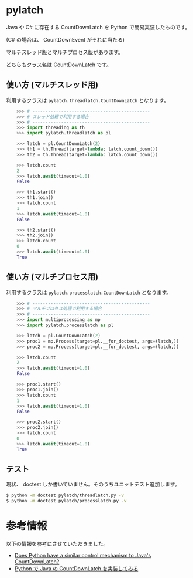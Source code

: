 # pylatch
Java や C# に存在する CountDownLatch を Python で簡易実装したものです。

(C# の場合は、 CountDownEvent がそれに当たる)

マルチスレッド版とマルチプロセス版があります。

どちらもクラス名は CountDownLatch です。

## 使い方 (マルチスレッド用)

利用するクラスは ```pylatch.threadlatch.CountDownLatch``` となります。

```python
    >>> # ---------------------------------------------
    >>> # スレッド処理で利用する場合
    >>> # ---------------------------------------------
    >>> import threading as th
    >>> import pylatch.threadlatch as pl

    >>> latch = pl.CountDownLatch(2)
    >>> th1 = th.Thread(target=lambda: latch.count_down())
    >>> th2 = th.Thread(target=lambda: latch.count_down())

    >>> latch.count
    2
    >>> latch.await(timeout=1.0)
    False

    >>> th1.start()
    >>> th1.join()
    >>> latch.count
    1
    >>> latch.await(timeout=1.0)
    False

    >>> th2.start()
    >>> th2.join()
    >>> latch.count
    0
    >>> latch.await(timeout=1.0)
    True
```

## 使い方 (マルチプロセス用)

利用するクラスは ```pylatch.processlatch.CountDownLatch``` となります。

```python
    >>> # ---------------------------------------------
    >>> # マルチプロセス処理で利用する場合
    >>> # ---------------------------------------------
    >>> import multiprocessing as mp
    >>> import pylatch.processlatch as pl

    >>> latch = pl.CountDownLatch(2)
    >>> proc1 = mp.Process(target=pl.__for_doctest, args=(latch,))
    >>> proc2 = mp.Process(target=pl.__for_doctest, args=(latch,))

    >>> latch.count
    2
    >>> latch.await(timeout=1.0)
    False

    >>> proc1.start()
    >>> proc1.join()
    >>> latch.count
    1
    >>> latch.await(timeout=1.0)
    False

    >>> proc2.start()
    >>> proc2.join()
    >>> latch.count
    0
    >>> latch.await(timeout=1.0)
    True
```

## テスト

現状、 doctest しか書いていません。そのうちユニットテスト追加します。

```sh
$ python -m doctest pylatch/threadlatch.py -v
$ python -m doctest pylatch/processlatch.py -v
```

# 参考情報

以下の情報を参考にさせていただきました。

- [Does Python have a similar control mechanism to Java's CountDownLatch?
](https://stackoverflow.com/questions/10236947/does-python-have-a-similar-control-mechanism-to-javas-countdownlatch)
- [Python で Java の CountDownLatch を実装してみる](https://qiita.com/shinkiro/items/75f3561d6bc96694ce30)
